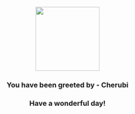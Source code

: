 <p align="center">
    <img src="https://raw.githubusercontent.com/PokeAPI/sprites/master/sprites/pokemon/420.png" width="150" height="150">
</p>
<h3 align="center">You have been greeted by - <b>Cherubi</b></h3>
<h3 align="center">Have a wonderful day!</h3>
